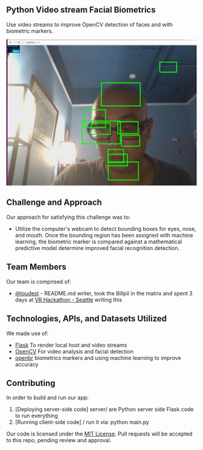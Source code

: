 ## Python Video stream Facial Biometrics

Use video streams to improve OpenCV detection of faces and with biometric markers.      

![Screenshot](screenshot.png)

## Challenge and Approach

Our approach for satisfying this challenge was to:

- Utilize the computer's webcam to detect bounding boxes for eyes, nose, and mouth.  Once the bounding region has been assigned with machine learning, the biometric marker is compared against a mathematical predictive model determine improved facial recognition detection. 

## Team Members

Our team is comprised of:

- [@loudest](https://github.com/loudest) - README.md writer, took the Billpil in the matrix and spent 3 days at [VR Hackathon - Seattle](http://vrhackathon.com/seattle.html) writing this

## Technologies, APIs, and Datasets Utilized

We made use of:
- [Flask](http://flask.pocoo.org/) To render local host and video streams
- [OpenCV](http://opencv.org/) For video analysis and facial detection
- [openbr](http://scikit-learn.org/stable/) biometrics markers and using machine learning to improve accuracy

## Contributing

In order to build and run our app:

1. [Deploying server-side code] server/ are Python server side Flask code to run everything
2. [Running client-side code] / run it via: python main.py

Our code is licensed under the [MIT License](LICENSE.md). Pull requests will be accepted to this repo, pending review and approval.
